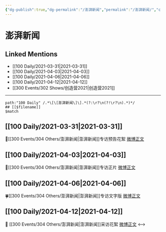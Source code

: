 ```yaml
---
{"dg-publish":true,"dg-permalink":"/澎湃新闻","permalink":"/澎湃新闻/","created":"2023-04-09T15:18:44.000+08:00","updated":"2023-04-10T17:11:09.000+08:00"}
---
```


# 澎湃新闻

## Linked Mentions
- [[100 Daily/2021-03-31\|2021-03-31]]
- [[100 Daily/2021-04-03\|2021-04-03]]
- [[100 Daily/2021-04-06\|2021-04-06]]
- [[100 Daily/2021-04-12\|2021-04-12]]
- [[300 Events/302 Shows/创造营2021\|创造营2021]]


---

```expander
path:"100 Daily" /.*\[\[澎湃新闻\]\].*(?:\r?\n(?!\r?\n).*)*/
## [[$filename]]
$match
```
## [[100 Daily/2021-03-31\|2021-03-31]]
🌟[[300 Events/304 Others/澎湃新闻\|澎湃新闻]]专访预告花絮 [微博正文](https://m.weibo.cn/6466290670/4620915873418665)
## [[100 Daily/2021-04-03\|2021-04-03]]
🌟[[300 Events/304 Others/澎湃新闻\|澎湃新闻]]专访正片 [微博正文](https://m.weibo.cn/6466290670/4621840524512024)
## [[100 Daily/2021-04-06\|2021-04-06]]
🍀[[300 Events/304 Others/澎湃新闻\|澎湃新闻]]专访文字版 [微博正文](https://weibo.com/6466290670/K9EUBkt7R)
## [[100 Daily/2021-04-12\|2021-04-12]]
🌟 [[300 Events/304 Others/澎湃新闻\|澎湃新闻]]采访花絮 [微博正文](https://m.weibo.cn/6466290670/4625182826434788)
<-->